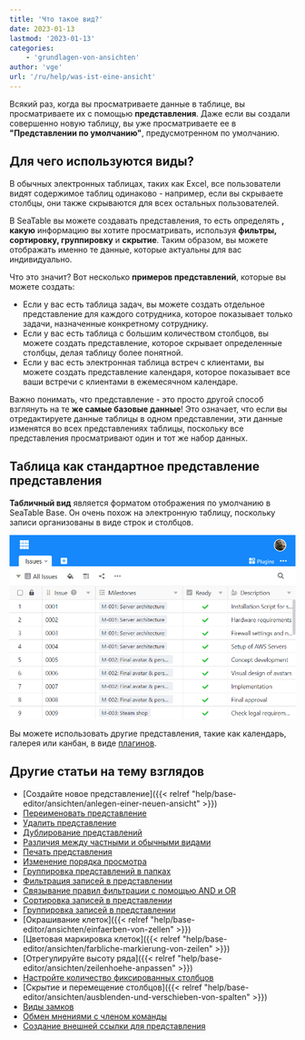 ```yaml
---
title: 'Что такое вид?'
date: 2023-01-13
lastmod: '2023-01-13'
categories:
    - 'grundlagen-von-ansichten'
author: 'vge'
url: '/ru/help/was-ist-eine-ansicht'
---
```


Всякий раз, когда вы просматриваете данные в таблице, вы просматриваете их с помощью **представления**. Даже если вы создали совершенно новую таблицу, вы уже просматриваете ее в **"Представлении по умолчанию"**, предусмотренном по умолчанию.

## Для чего используются виды?

В обычных электронных таблицах, таких как Excel, все пользователи видят содержимое таблиц одинаково - например, если вы скрываете столбцы, они также скрываются для всех остальных пользователей.

В SeaTable вы можете создавать представления, то есть определять **, какую** информацию вы хотите просматривать, используя **фильтры, сортировку, группировку** и **скрытие**. Таким образом, вы можете отображать именно те данные, которые актуальны для вас индивидуально.

Что это значит? Вот несколько **примеров представлений**, которые вы можете создать:

- Если у вас есть таблица задач, вы можете создать отдельное представление для каждого сотрудника, которое показывает только задачи, назначенные конкретному сотруднику.
- Если у вас есть таблица с большим количеством столбцов, вы можете создать представление, которое скрывает определенные столбцы, делая таблицу более понятной.
- Если у вас есть электронная таблица встреч с клиентами, вы можете создать представление календаря, которое показывает все ваши встречи с клиентами в ежемесячном календаре.

Важно понимать, что представление - это просто другой способ взглянуть на те **же самые базовые данные**! Это означает, что если вы отредактируете данные таблицы в одном представлении, эти данные изменятся во всех представлениях таблицы, поскольку все представления просматривают один и тот же набор данных.

## Таблица как стандартное представление представления

**Табличный вид** является форматом отображения по умолчанию в SeaTable Base. Он очень похож на электронную таблицу, поскольку записи организованы в виде строк и столбцов.

![Вид таблицы](images/Tabelle.png)

Вы можете использовать другие представления, такие как календарь, галерея или канбан, в виде [плагинов](https://seatable.io/ru/docs/arbeiten-mit-plugins/was-ist-ein-plugin/).

## Другие статьи на тему взглядов

- [Создайте новое представление]({{< relref "help/base-editor/ansichten/anlegen-einer-neuen-ansicht" >}})
- [Переименовать представление](https://seatable.io/ru/docs/grundlagen-von-ansichten/umbenennen-einer-ansicht/)
- [Удалить представление](https://seatable.io/ru/docs/grundlagen-von-ansichten/loeschen-einer-ansicht/)
- [Дублирование представлений](https://seatable.io/ru/docs/grundlagen-von-ansichten/das-duplizieren-von-ansichten/)
- [Различия между частными и обычными видами](https://seatable.io/ru/docs/grundlagen-von-ansichten/unterschiede-zwischen-privaten-und-normalen-ansichten/)
- [Печать представления](https://seatable.io/ru/docs/grundlagen-von-ansichten/das-drucken-einer-ansicht/)
- [Изменение порядка просмотра](https://seatable.io/ru/docs/grundlagen-von-ansichten/die-reihenfolge-von-ansichten-aendern/)
- [Группировка представлений в папках](https://seatable.io/ru/docs/grundlagen-von-ansichten/ansichten-in-ordnern-gruppieren/)
- [Фильтрация записей в представлении](https://seatable.io/ru/docs/ansichtsoptionen/filtern-von-eintraegen-in-einer-ansicht/)
- [Связывание правил фильтрации с помощью AND и OR](https://seatable.io/ru/docs/ansichtsoptionen/filter-regeln-mit-und-und-oder-verknuepfen/)
- [Сортировка записей в представлении](https://seatable.io/ru/docs/ansichtsoptionen/sortieren-von-eintraegen-in-einer-ansicht/)
- [Группировка записей в представлении](https://seatable.io/ru/docs/ansichtsoptionen/gruppieren-von-eintraegen-in-einer-ansicht/)
- [Окрашивание клеток]({{< relref "help/base-editor/ansichten/einfaerben-von-zellen" >}})
- [Цветовая маркировка клеток]({{< relref "help/base-editor/ansichten/farbliche-markierung-von-zeilen" >}})
- [Отрегулируйте высоту ряда]({{< relref "help/base-editor/ansichten/zeilenhoehe-anpassen" >}})
- [Настройте количество фиксированных столбцов](https://seatable.io/ru/docs/ansichtsoptionen/anzahl-der-fixierten-spalten-anpassen/)
- [Скрытие и перемещение столбцов]({{< relref "help/base-editor/ansichten/ausblenden-und-verschieben-von-spalten" >}})
- [Виды замков](https://seatable.io/ru/docs/ansichtsoptionen/ansicht-sperren/)
- [Обмен мнениями с членом команды](https://seatable.io/ru/docs/ansichtsfreigaben/freigabe-einer-ansicht-an-ein-teammitglied/)
- [Создание внешней ссылки для представления](https://seatable.io/ru/docs/ansichtsfreigaben/externen-link-fuer-eine-ansicht-erstellen/)

